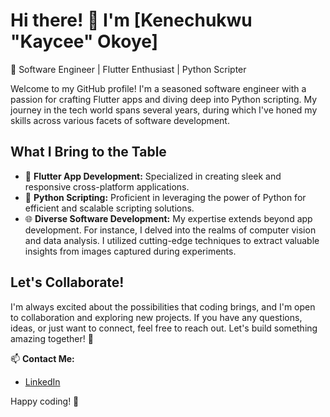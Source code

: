 # Hi there! 👋 I'm [Kenechukwu "Kaycee" Okoye]

🚀 Software Engineer | Flutter Enthusiast | Python Scripter

Welcome to my GitHub profile! I'm a seasoned software engineer with a passion for crafting Flutter apps and diving deep into Python scripting. My journey in the tech world spans several years, during which I've honed my skills across various facets of software development.

## What I Bring to the Table

- 📱 **Flutter App Development:** Specialized in creating sleek and responsive cross-platform applications.
- 🐍 **Python Scripting:** Proficient in leveraging the power of Python for efficient and scalable scripting solutions.
- 🌐 **Diverse Software Development:** My expertise extends beyond app development. For instance, I delved into the realms of computer vision and data analysis. I utilized cutting-edge techniques to extract valuable insights from images captured during experiments.

## Let's Collaborate!

I'm always excited about the possibilities that coding brings, and I'm open to collaboration and exploring new projects. If you have any questions, ideas, or just want to connect, feel free to reach out. Let's build something amazing together! 🌟

📫 **Contact Me:**
- [LinkedIn](https://www.linkedin.com/in/kenechukwu-okoye/)

Happy coding! 🚀

